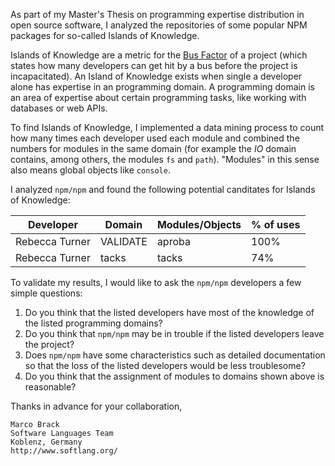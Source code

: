 As part of my Master's Thesis on programming expertise distribution in open source software, I analyzed the repositories of some popular NPM packages for so-called Islands of Knowledge.

Islands of Knowledge are a metric for the [Bus Factor](https://en.wikipedia.org/wiki/Bus_factor) of a project (which states how many developers can get hit by a bus before the project is incapacitated). An Island of Knowledge exists when single a developer alone has expertise in an programming domain. A programming domain is an area of expertise about certain programming tasks, like working with databases or web APIs.

To find Islands of Knowledge, I implemented a data mining process to count how many times each developer used each module and combined the numbers for modules in the same domain (for example the *IO* domain contains, among others, the modules `fs` and `path`). "Modules" in this sense also means global objects like `console`.

I analyzed `npm/npm` and found the following potential canditates for Islands of Knowledge:

| Developer | Domain | Modules/Objects | % of uses |
| --- | --- | --- | --- |
| Rebecca Turner | VALIDATE | aproba | 100% |
| Rebecca Turner | tacks | tacks | 74% |

To validate my results, I would like to ask the `npm/npm` developers a few simple questions:

1. Do you think that the listed developers have most of the knowledge of the listed programming domains?
2. Do you think that `npm/npm` may be in trouble if the listed developers leave the project?
3. Does `npm/npm` have some characteristics such as detailed documentation so that the loss of the listed developers would be less troublesome?
4. Do you think that the assignment of modules to domains shown above is reasonable?

Thanks in advance for your collaboration,

```
Marco Brack
Software Languages Team
Koblenz, Germany
http://www.softlang.org/
```
